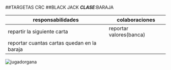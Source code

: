 ##TARGETAS CRC
##BLACK JACK
**_CLASE_**:BARAJA

responsabilidades|colaboraciones
--------------------------|---------------------
repartir la siguiente carta|reportar valores(banca)
reportar cuantas cartas quedan en la baraja|




![jugadorgana](/home/mario/Escritorio/diagramajugadorganablack.png) 